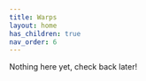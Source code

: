 ```yaml
---
title: Warps
layout: home
has_children: true
nav_order: 6
---
```


Nothing here yet, check back later!